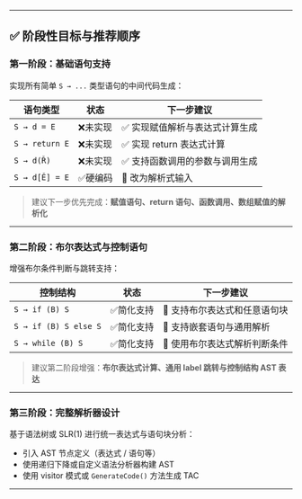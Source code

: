 
---

## ✅ 阶段性目标与推荐顺序

### **第一阶段：基础语句支持**

实现所有简单 `S → ...` 类型语句的中间代码生成：

| 语句类型           | 状态   | 下一步建议             |
| -------------- | ---- | ----------------- |
| `S → d = E`    | ❌未实现 | ✅ 实现赋值解析与表达式计算生成  |
| `S → return E` | ❌未实现 | ✅ 实现 return 表达式计算 |
| `S → d(Ř)`     | ❌未实现 | ✅ 支持函数调用的参数与调用生成  |
| `S → d[Ě] = E` | ✅硬编码 | 🔁 改为解析式输入        |

> 建议下一步优先完成：**赋值语句、return 语句、函数调用、数组赋值的解析化**

---

### **第二阶段：布尔表达式与控制语句**

增强布尔条件判断与跳转支持：

| 控制结构                  | 状态    | 下一步建议            |
| --------------------- | ----- | ---------------- |
| `S → if (B) S`        | ✅简化支持 | 🔁 支持布尔表达式和任意语句块 |
| `S → if (B) S else S` | ✅简化支持 | 🔁 支持嵌套语句与通用解析   |
| `S → while (B) S`     | ✅简化支持 | 🔁 使用布尔表达式解析判断条件 |

> 建议第二阶段增强：**布尔表达式计算、通用 label 跳转与控制结构 AST 表达**

---

### **第三阶段：完整解析器设计**

基于语法树或 SLR(1) 进行统一表达式与语句块分析：

* 引入 AST 节点定义（表达式 / 语句等）
* 使用递归下降或自定义语法分析器构建 AST
* 使用 visitor 模式或 `GenerateCode()` 方法生成 TAC

---

